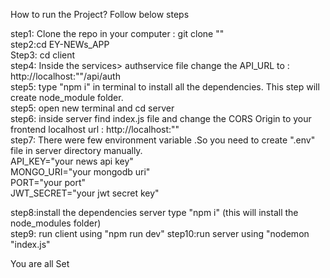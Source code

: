How to run the Project? Follow below steps  


step1: Clone the repo in your computer : git clone "<repo link>"   
step2:cd EY-NEWs_APP  
Step3: cd client  
step4: Inside the services> authservice file change the API_URL to : http://localhost:"<your backend port>"/api/auth  
step5: type "npm i" in terminal to install all the dependencies. This step will create node_module folder.  
step5: open new terminal and cd server   
step6: inside server find index.js file and change the CORS Origin to your frontend localhost url : http://localhost:"<port number>"    
step7: There were few environment variable .So you need to create ".env" file in server directory manually.  
        API_KEY="your news api key"    
        MONGO_URI="your mongodb uri"     
        PORT="your port"    
        JWT_SECRET="your jwt secret key"   


step8:install the dependencies  server type "npm i" (this will install the node_modules folder)  
step9: run client using "npm run dev"
step10:run server using "nodemon "index.js"

You are all Set 
